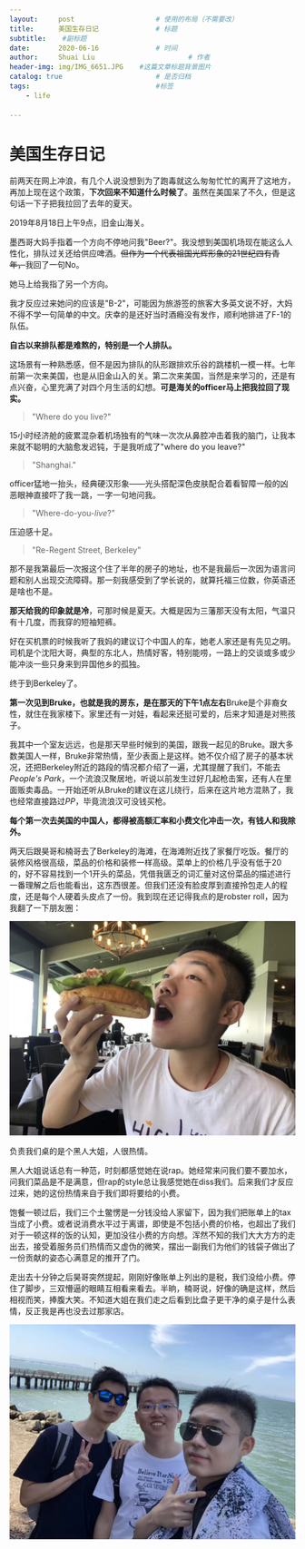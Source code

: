 ```yaml
---
layout:     post   				    # 使用的布局（不需要改）
title:      美国生存日记 				# 标题 
subtitle:    #副标题
date:       2020-06-16 				# 时间
author:     Shuai Liu 						# 作者
header-img: img/IMG_6651.JPG 	#这篇文章标题背景图片
catalog: true 						# 是否归档
tags:								#标签
    - life

---
```


# 美国生存日记

前两天在网上冲浪，有几个人说没想到为了跑毒就这么匆匆忙忙的离开了这地方，再加上现在这个政策，**下次回来不知道什么时候了**。虽然在美国呆了不久，但是这句话一下子把我拉回了去年的夏天。

2019年8月18日上午9点，旧金山海关。

墨西哥大妈手指着一个方向不停地问我"Beer?"。我没想到美国机场现在能这么人性化，排队过关还给供应啤酒。~~但作为一个代表祖国光辉形象的21世纪四有青年，~~我回了一句No。

她马上给我指了另一个方向。

我才反应过来她问的应该是"B-2"，可能因为旅游签的旅客大多英文说不好，大妈不得不学一句简单的中文。庆幸的是还好当时酒瘾没有发作，顺利地排进了F-1的队伍。

**自古以来排队都是难熬的，特别是一个人排队。**

这场景有一种熟悉感，但不是因为排队的队形跟排欢乐谷的跳楼机一模一样。七年前第一次来美国，也是从旧金山入的关。第二次来美国，当然是来学习的，还是有点兴奋，心里充满了对四个月生活的幻想。**可是海关的officer马上把我拉回了现实。**

> "Where do you live?"

15小时经济舱的疲累混杂着机场独有的气味一次次从鼻腔冲击着我的脑门，让我本来就不聪明的大脑愈发迟钝，于是我听成了"where do you leave?"

> "Shanghai."

officer猛地一抬头，经典硬汉形象——光头搭配深色皮肤配合着看智障一般的凶恶眼神直接吓了我一跳，一字一句地问我。

> "Where-do-you-*live*?"

压迫感十足。

> "Re-Regent Street, Berkeley"

那不是我第最后一次报这个住了半年的房子的地址，也不是我最后一次因为语言问题和别人出现交流障碍。那一刻我感受到了学长说的，就算托福三位数，你英语还是啥也不是。

**那天给我的印象就是冷**，可那时候是夏天。大概是因为三藩那天没有太阳，气温只有十几度，而我穿的短袖短裤。

好在买机票的时候我听了我妈的建议订个中国人的车，她老人家还是有先见之明。司机是个沈阳大哥，典型的东北人，热情好客，特别能唠，一路上的交谈或多或少能冲淡一些只身来到异国他乡的孤独。

终于到Berkeley了。

**第一次见到Bruke，也就是我的房东，是在那天的下午1点左右**Bruke是个非裔女性，就住在我家楼下。家里还有一对娃，看起来还挺可爱的，后来才知道是对熊孩子。

我其中一个室友远远，也是那天早些时候到的美国，跟我一起见的Bruke。跟大多数美国人一样，Bruke非常热情，至少表面上是这样。她不仅介绍了房子的基本状况，还把Berkeley附近的路段的情况都介绍了一遍，尤其提醒了我们，不能去*People's Park*，一个流浪汉聚居地，听说以前发生过好几起枪击案，还有人在里面贩卖毒品。一开始还听从Bruke的建议在这儿绕行，后来在这片地方混熟了，我也经常直接路过*PP*，毕竟流浪汉可没钱买枪。

**每个第一次去美国的中国人，都得被高额汇率和小费文化冲击一次，有钱人和我除外。**

两天后跟昊哥和楠哥去了Berkeley的海滩，在海滩附近找了家餐厅吃饭。餐厅的装修风格很高级，菜品的价格和装修一样高级。菜单上的价格几乎没有低于20的，好不容易找到一个1开头的菜品，凭借我匮乏的词汇量对这份菜品的描述进行一番理解之后也能看出，这东西很差。但我们还没有脸皮厚到直接拎包走人的程度，还是每个人硬着头皮点了一份。我到现在还记得我点的是robster roll，因为我翻了一下朋友圈：

![IMG_6650](https://raw.githubusercontent.com/PiaoLiangLiu/PiaoLiangLiu.github.io/master/_posts/_post_img/IMG_6650.JPG)

负责我们桌的是个黑人大姐，人很热情。

黑人大姐说话总有一种范，时刻都感觉她在说rap。她经常来问我们要不要加水，问我们菜品是不是满意，但rap的style总让我感觉她在diss我们。后来我们才反应过来，她的这份热情来自于我们即将要给的小费。

饱餐一顿过后，我们三个土鳖愣是一分钱没给人家留下，因为我们把账单上的tax当成了小费。或者说消费水平过于离谱，即使是不包括小费的价格，也超出了我们对于一顿这样的饭的认知，更加没往小费的方向想。浑然不知的我们大大方方的走出去，接受着服务员们热情而又虚伪的微笑，摆出一副我们为他们的钱袋子做出了一份贡献的姿态心满意足的推开了门。

走出去十分钟之后昊哥突然提起，刚刚好像账单上列出的是税，我们没给小费。停住了脚步，三双懵逼的眼睛互相看来看去。半晌，楠哥说，好像的确是这样，然后相视而笑，捧腹大笑。不知道大姐在我们走之后看到比盘子更干净的桌子是什么表情，反正我是再也没去过那家店。

![IMG_6652](https://raw.githubusercontent.com/PiaoLiangLiu/PiaoLiangLiu.github.io/master/_posts/_post_img/IMG_6652.JPG)
